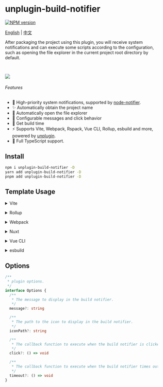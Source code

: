 # unplugin-build-notifier

[![NPM version](https://img.shields.io/npm/v/unplugin-build-notifier?color=a1b858&label=)](https://www.npmjs.com/package/unplugin-build-notifier)

[English](README.md) | [中文](README.zh-CN.md)

After packaging the project using this plugin, you will receive system notifications and can execute some scripts according to the configuration, such as opening the file explorer in the current project root directory by default.

<br>

<p align="left">
  <a href="https://cdn.jsdelivr.net/gh/RuSenLi/static@main/unplugin-build-notifier.png">
    <img src='https://cdn.jsdelivr.net/gh/RuSenLi/static@main/unplugin-build-notifier.png'/>
  </a>
</p>

###### Features

- 💚 High-priority system notifications, supported by [node-notifier](https://www.npmjs.com/package/node-notifier).
- ✨ Automatically obtain the project name
- 📂 Automatically open the file explorer
- 🔧 Configurable messages and click behavior
- 🚀 Get build time
- ⚡️ Supports Vite, Webpack, Rspack, Vue CLI, Rollup, esbuild and more, powered by <a href="https://github.com/unjs/unplugin">unplugin</a>.
- 🦾 Full TypeScript support.

## Install

```bash
npm i unplugin-build-notifier -D
yarn add unplugin-build-notifier -D
pnpm add unplugin-build-notifier -D
```

## Template Usage
<details>
<summary>Vite</summary><br>

```ts
// vite.config.ts
import BuildNotifier from 'unplugin-build-notifier/vite'

export default defineConfig({
  plugins: [
    BuildNotifier({ /* options */ }),
  ],
})
```

Example: [`playground/`](./playground/)

<br></details>

<details>
<summary>Rollup</summary><br>

```ts
// rollup.config.js
import BuildNotifier from 'unplugin-build-notifier/rollup'

export default {
  plugins: [
    BuildNotifier({ /* options */ }),
  ],
}
```

<br></details>


<details>
<summary>Webpack</summary><br>

```ts
// webpack.config.js
module.exports = {
  /* ... */
  plugins: [
    require('unplugin-build-notifier/webpack')({ /* options */ })
  ]
}
```

<br></details>

<details>
<summary>Nuxt</summary><br>

```ts
// nuxt.config.js
export default defineNuxtConfig({
  modules: [
    ['unplugin-build-notifier/nuxt', { /* options */ }],
  ],
})
```

> This module works for both Nuxt 2 and [Nuxt Vite](https://github.com/nuxt/vite)

<br></details>

<details>
<summary>Vue CLI</summary><br>

```ts
// vue.config.js
module.exports = {
  configureWebpack: {
    plugins: [
      require('unplugin-build-notifier/webpack')({ /* options */ }),
    ],
  },
}
```

<br></details>

<details>
<summary>esbuild</summary><br>

```ts
// esbuild.config.js
import { build } from 'esbuild'
import BuildNotifier from 'unplugin-build-notifier/esbuild'

build({
  plugins: [BuildNotifier()],
})
```

<br></details>

## Options

```ts
/**
 * plugin options.
 */
interface Options {
  /**
   * The message to display in the build notifier.
   */
  message?: string

  /**
   * The path to the icon to display in the build notifier.
   */
  iconPath?: string

  /**
   * The callback function to execute when the build notifier is clicked.
   */
  click?: () => void

  /**
   * The callback function to execute when the build notifier times out.
   */
  timeout?: () => void
}
```
